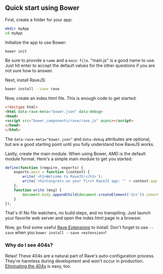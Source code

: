 ## Quick start using Bower

First, create a folder for your app:

```bash
mkdir myApp
cd myApp
```

Initialize the app to use Bower:

```bash
bower init
```

Be sure to provide a `name` and a `main file`.  "main.js" is a good name to
use.  Just hit enter to accept the default values for the other questions if
you are not sure how to answer.

Next, install RaveJS:

```bash
bower install --save rave
```

Now, create an index.html file.  This is enough code to get started:

```html
<!doctype html>
<html data-rave-meta="bower.json" data-debug>
<head>
<script src="bower_components/rave/rave.js" async></script>
</head>
</html>
```

The `data-rave-meta="bower.json"` and `data-debug` attributes are optional,
but are a good starting point until you fully understand how RaveJS works.

Lastly, create the main module.  When using Bower, AMD is the default
module format.  Here's a simple main module to get you started:

```js
define(function (require, exports) {
	exports.main = function (context) {
		write('<h1>Welcome to RaveJS!</h1>');
		write('<h2>Congrats on your first RaveJS app: "' + context.app.name + '"!</h2>');
	};
	function write (msg) {
		document.body.appendChild(document.createElement('div')).innerHTML = msg;
	}
});
```

That's it! No file watchers, no build steps, and no transpiling.
Just launch your favorite web server and open the index.html page
in a browser.

Now, go find some useful
[Rave Extensions](http://bower.io/search/?q=rave-extension) to install.
Don't forget to use `--save` when you `bower install --save <extension>`!

### Why do I see 404s?

Relax! These 404s are a natural part of Rave's auto-configuration process.
They're harmless during development and won't occur in production.
[Eliminating the 404s](404s.md) is easy, too.
